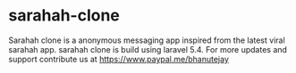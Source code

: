 # sarahah-clone
Sarahah clone is a anonymous messaging app inspired from the latest viral sarahah app.
sarahah clone is build using laravel 5.4.
For more updates and support contribute us at https://www.paypal.me/bhanutejay
